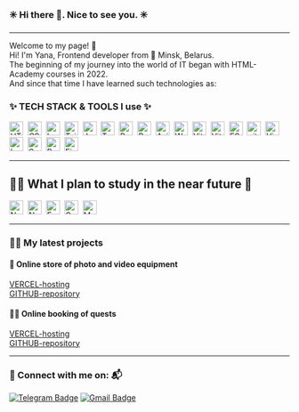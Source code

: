### :eight_spoked_asterisk: Hi there 👋. Nice to see you. :eight_spoked_asterisk:
---
Welcome to my page! :rose:<br/>
Hi! I'm Yana, Frontend developer from :round_pushpin: Minsk, Belarus.<br/>
The beginning of my journey into the world of IT began with HTML-Academy courses in 2022.<br/>
And since that time I have learned such technologies as:

### ✨ TECH STACK & TOOLS I use ✨
<img src="https://img.shields.io/badge/HTML5-282C34?logo=html5&logoColor=E34F26" alt="HTML5 logo" title="HTML5" height="25" />&nbsp;
<img src="https://img.shields.io/badge/CSS3-282C34?logo=css3&logoColor=1572B6" alt="CSS3 logo" title="CSS3" height="25" />&nbsp;
<img src="https://img.shields.io/badge/Less-282C34?logo=less&logoColor=1D365D" alt="Less logo" title="Less" height="25" />&nbsp;
<img src="https://img.shields.io/badge/Tailwind%20CSS-282C34?logo=tailwind-css&logoColor=38B2AC" alt="Tailwind CSS logo" title="Tailwind CSS" height="25" />&nbsp;
<img src="https://img.shields.io/badge/JavaScript-282C34?logo=javascript&logoColor=F7DF1E" alt="JavaScript logo" title="JavaScript" height="25" />&nbsp;
<img src="https://img.shields.io/badge/TypeScript-282C34?logo=typescript&logoColor=3178C6" alt="TypeScript logo" title="TypeScript" height="25" />&nbsp;
<img src="https://img.shields.io/badge/React-282C34?logo=react&logoColor=7BFEDE" alt="React logo" title="React" height="25" />&nbsp;
<img src="https://img.shields.io/badge/Redux-282C34?logo=redux&logoColor=764ABC" alt="Redux logo" title="Redux" height="25" />&nbsp;
<img src="https://img.shields.io/badge/Axios-282C34?logo=axios&logoColor=5A29E4" alt="Axios logo" title="Axios" height="25" />&nbsp;
<img src="https://img.shields.io/badge/Webpack-282C34?logo=webpack&logoColor=8DD6F9" alt="Webpack logo" title="Webpack" height="25" />&nbsp;
<img src="https://img.shields.io/badge/Vite-282C34?logo=vite&logoColor=646CFF" alt="Vite logo" title="Vite" height="25" />&nbsp;
<img src="https://img.shields.io/badge/Vitest-282C34?logo=vitest&logoColor=6E9F18" alt="Vitest logo" title="Vitest" height="25" />&nbsp;
<img src="https://img.shields.io/badge/ESLint-282C34?logo=eslint&logoColor=4B32C3" alt="ESLint logo" title="ESLint" height="25" />&nbsp;
<img src="https://img.shields.io/badge/git-282C34?logo=git&logoColor=F05032" alt="git logo" title="Git" height="25" />&nbsp;
<img src="https://img.shields.io/badge/VS%20Code-282C34?logo=visual-studio-code&logoColor=007ACC" alt="Visual Studio Code logo" title="Visual Studio Code" height="25" />&nbsp;
<img src="https://img.shields.io/badge/Leaflet-282C34?logo=leaflet&logoColor=199900" alt="Leaflet logo" title="Leaflet" height="25" />&nbsp;
<img src="https://img.shields.io/badge/Swiper-282C34?logo=swiper&logoColor=6332F6" alt="Swiper logo" title="Swiper" height="25" />&nbsp;
<img src="https://img.shields.io/badge/React%20Hook%20Form-282C34?logo=react-hook-form&logoColor=EC5990" alt="React Hook Form logo" title="React Hook Form" height="25" />&nbsp;
<img src="https://img.shields.io/badge/Figma-282C34?logo=figma&logoColor=F24E1E" alt="Figma logo" title="Figma" height="25" />&nbsp;


---

## :climbing_woman: What I plan to study in the near future :superhero:
<img src="https://img.shields.io/badge/Node.js-282C34?logo=node.js&logoColor=339933" alt="Node.js logo" title="Node.js" height="25" />&nbsp;
<img src="https://img.shields.io/badge/Next.js-282C34?logo=next.js&logoColor=FFFFFF" alt="Next.js logo" title="Next.js" height="25" />&nbsp;
<img src="https://img.shields.io/badge/Express-282C34?logo=express&logoColor=FFFFFF" alt="Express.js logo" title="Express.js" height="25" />&nbsp;
<img src="https://img.shields.io/badge/GraphQL-282C34?logo=graphql&logoColor=E10098" alt="GraphQL logo" title="GraphQL" height="25" />&nbsp;
<img src="https://img.shields.io/badge/MongoDB-282C34?logo=mongodb&logoColor=47A248" alt="MongoDB logo" title="MongoDB" height="25" />&nbsp;

---

### :technologist: My latest projects

#### :camera_flash: Online store of photo and video equipment
[VERCEL-hosting](https://camera-build-vite-temirgalieva.vercel.app/?page=1) <br />
[GITHUB-repository](https://github.com/YanaTsemirhaliyeva/camera-build-vite)<br />

#### :male_detective: Online booking of quests

[VERCEL-hosting](https://quests-time-ya-timergalieva.vercel.app/) <br />
[GITHUB-repository](https://github.com/YanaTsemirhaliyeva/quests-time) <br />


---

### :e-mail: Connect with me on: :mailbox_with_mail:
[![Telegram Badge](https://img.shields.io/badge/-Ya_Ti3-63BCFF?style=flat-square&logo=Telegram&logoColor=white)](https://t.me/Ya_Ti3)
[![Gmail Badge](https://img.shields.io/badge/-Gmail-red?style=flat&logo=Gmail&logoColor=white)](mailto:kolesiko.yana@gmail.com)
